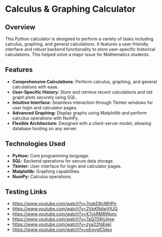 # Calculus & Graphing Calculator

## Overview
This Python calculator is designed to perform a variety of tasks including calculus, graphing, and general calculations. It features a user-friendly interface and robust backend functionality to store user-specific historical calculations.
This helped solve a major issue for Mathematics students.

## Features
- **Comprehensive Calculations:** Perform calculus, graphing, and general calculations with ease.
- **User-Specific History:** Store and retrieve recent calculations and old graph plots securely using SQL.
- **Intuitive Interface:** Seamless interaction through Tkinter windows for user login and calculator pages.
- **Advanced Graphing:** Display graphs using Matplotlib and perform calculus operations with NumPy.
- **Flexible Architecture:** Designed with a client-server model, allowing database hosting on any server.

## Technologies Used
- **Python:** Core programming language.
- **SQL:** Backend operations for secure data storage.
- **Tkinter:** User interface for login and calculator pages.
- **Matplotlib:** Graphing capabilities.
- **NumPy:** Calculus operations.

## Testing Links
- https://www.youtube.com/watch?v=7osbD6cMHPo
- https://www.youtube.com/watch?v=2VpKNdwVtUQ
- https://www.youtube.com/watch?v=X7ckRM8Wpnc
- https://www.youtube.com/watch?v=7aQ709rIJmw
- https://www.youtube.com/watch?v=zya22fgEekI
- https://www.youtube.com/watch?v=pEgygICbleo
